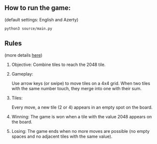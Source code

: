 ## How to run the game:
(default settings: English and Azerty)

    python3 source/main.py


## Rules
(more details [here](https://en.wikipedia.org/wiki/2048_(video_game)))
1. Objective: Combine tiles to reach the 2048 tile.

2. Gameplay:

    Use arrow keys (or swipe) to move tiles on a 4x4 grid.
    When two tiles with the same number touch, they merge into one with their sum.

3. Tiles:

    Every move, a new tile (2 or 4) appears in an empty spot on the board.

4. Winning: The game is won when a tile with the value 2048 appears on the board.

5. Losing: The game ends when no more moves are possible (no empty spaces and no adjacent tiles with the same value).
